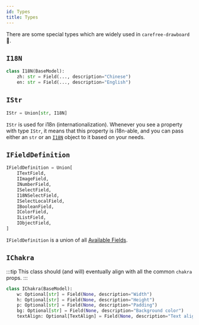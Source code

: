 ```yaml
---
id: Types
title: Types
---
```


There are some special types which are widely used in `carefree-drawboard` 🎨.

## `I18N`

```python title="cfdraw/parsers/noli.py"
class I18N(BaseModel):
    zh: str = Field(..., description="Chinese")
    en: str = Field(..., description="English")
```

## `IStr`

```python title="cfdraw/parsers/noli.py"
IStr = Union[str, I18N]
```

`IStr` is used for i18n (internationalization). Whenever you see a property with type `IStr`, it means that this property is i18n-able, and you can pass either an `str` or an [`I18N`](#i18n) object to it based on your needs.

## `IFieldDefinition`

```python title="cfdraw/schema/fields.py"
IFieldDefinition = Union[
    ITextField,
    IImageField,
    INumberField,
    ISelectField,
    I18NSelectField,
    ISelectLocalField,
    IBooleanField,
    IColorField,
    IListField,
    IObjectField,
]
```

`IFieldDefinition` is a union of all [Available Fields](/docs/api-reference/IPluginInfo#available-fields).

## `IChakra`

:::tip
This class should (and will) eventually align with all the common `chakra` props.
:::

```python
class IChakra(BaseModel):
    w: Optional[str] = Field(None, description="Width")
    h: Optional[str] = Field(None, description="Height")
    p: Optional[str] = Field(None, description="Padding")
    bg: Optional[str] = Field(None, description="Background color")
    textAlign: Optional[TextAlign] = Field(None, description="Text align")
```
